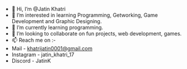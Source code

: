 - 👋 Hi, I’m @Jatin Khatri
- 👀 I’m interested in learning Programming, Getworking, Game Development and Graphic Designing.
- 🌱 I’m currently learning programming.
- 💞️ I’m looking to collaborate on fun projects, web development, games.
- 📫 Reach me on :-
- Mail - khatrijatin0001@gmail.com
- Instagram - jatin_khatri_17
- Discord - JatinK


<!---
Programmedwithcode/Programmedwithcode is a ✨ special ✨ repository because its `README.md` (this file) appears on your GitHub profile.
You can click the Preview link to take a look at your changes.
--->
